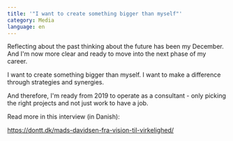 ```yaml
---
title: '"I want to create something bigger than myself"'
category: Media
language: en
---
```

Reflecting about the past thinking about the future has been my December. And I'm now more clear and ready to move into the next phase of my career.

I want to create something bigger than myself. I want to make a difference through strategies and synergies. 

And therefore, I'm ready from 2019 to operate as a consultant - only picking the right projects and not just work to have a job.

Read more in this interview (in Danish):

<https://dontt.dk/mads-davidsen-fra-vision-til-virkelighed/>